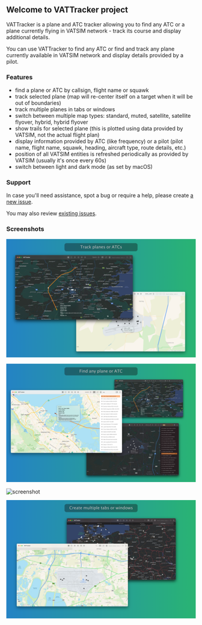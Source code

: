 ## Welcome to VATTracker project

VATTracker is a plane and ATC tracker allowing you to find any ATC or a plane currently flying in VATSIM network - track its course and display additional details.

You can use VATTracker to find any ATC or find and track any plane currently available in VATSIM network and display details provided by a pilot.

### Features

- find a plane or ATC by callsign, flight name or squawk
- track selected plane (map will re-center itself on a target when it will be out of boundaries)
- track multiple planes in tabs or windows
- switch between multiple map types: standard, muted, satellite, satellite flyover, hybrid, hybrid flyover
- show trails for selected plane (this is plotted using data provided by VATSIM, not the actual flight plan)
- display information provided by ATC (like frequency) or a pilot (pilot name, flight name, squawk, heading, aircraft type, route details, etc.)
- position of all VATSIM entities is refreshed periodically as provided by VATSIM (usually it's once every 60s)
- switch between light and dark mode (as set by macOS)

### Support

In case you'll need assistance, spot a bug or require a help, please create [a new issue](https://github.com/elewarr/VATTracker-App-Store/issues/new).

You may also review [existing issues](https://github.com/elewarr/VATTracker-App-Store/issues).

### Screenshots

![screenshot](screenshots/app_store_1.png "screenshot")

![screenshot](screenshots/app_store_2.png "screenshot")

![screenshot](screenshots/app_store_3.png "screenshot")

![screenshot](screenshots/app_store_4.png "screenshot")
